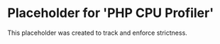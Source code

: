 ﻿# Placeholder for 'PHP CPU Profiler'
This placeholder was created to track and enforce strictness.
